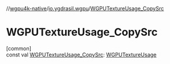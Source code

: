 //[wgpu4k-native](../../index.md)/[io.ygdrasil.wgpu](index.md)/[WGPUTextureUsage_CopySrc](-w-g-p-u-texture-usage_-copy-src.md)

# WGPUTextureUsage_CopySrc

[common]\
const val [WGPUTextureUsage_CopySrc](-w-g-p-u-texture-usage_-copy-src.md): [WGPUTextureUsage](-w-g-p-u-texture-usage/index.md)
